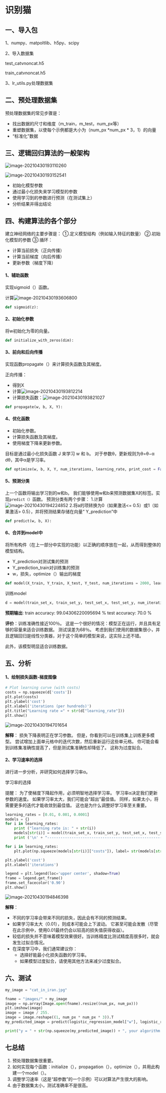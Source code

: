 # 识别猫

## 一、导入包

1、numpy、matpoltlib、h5py、scipy

2、导入数据集

test_catvnoncat.h5

train_catvnoncat.h5

3、lr_utils.py处理数据集

## 二、预处理数据集

预处理数据集的常见步骤是：

- 找出数据的尺寸和维度（m_train，m_test，num_px等）
- 重塑数据集，以使每个示例都是大小为（num_px  *num_px \* 3，1）的向量
- “标准化”数据

## 三、逻辑回归算法的一般架构

![image-20210430193110260](C:\Users\13570\Desktop\image-20210430193110260.png)

![image-20210430193152541](C:\Users\13570\AppData\Roaming\Typora\typora-user-images\image-20210430193152541.png)

-   初始化模型参数
-    通过最小化损失来学习模型的参数
-    使用学习到的参数进行预测（在测试集上）
-    分析结果并得出结论

## 四、构建算法的各个部分

建立神经网络的主要步骤是：
①.定义模型结构（例如输入特征的数量）
②.初始化模型的参数
③.循环：

-    计算当前损失（正向传播）
-    计算当前梯度（向后传播）
-    更新参数（梯度下降）

#### 1、辅助函数

实现sigmoid（）函数。

计算![image-20210430193606800](C:\Users\13570\AppData\Roaming\Typora\typora-user-images\image-20210430193606800.png)

```python
def sigmoid(z):
```

#### 2、初始化参数

将w初始化为零的向量。

```python
def initialize_with_zeros(dim):
```

#### 3、前向和后向传播

实现函数propagate（）来计算损失函数及其梯度。

正向传播：

- 得到X
- 计算![image-20210430193812214](C:\Users\13570\AppData\Roaming\Typora\typora-user-images\image-20210430193812214.png)
- 计算损失函数：![image-20210430193821027](C:\Users\13570\AppData\Roaming\Typora\typora-user-images\image-20210430193821027.png)

```python
def propagate(w, b, X, Y):
```

#### 4、优化函数

- 初始化参数。
- 计算损失函数及其梯度。
- 使用梯度下降来更新参数。

目标是通过最小化损失函数 J 来学习 w 和 b。 对于参数θ，更新规则为θ=θ−α dθ，其中α是学习率。

```python
def optimize(w, b, X, Y, num_iterations, learning_rate, print_cost = False):
```

#### 5、预测分类

上一个函数将输出学习到的w和b。 我们能够使用w和b来预测数据集X的标签。实现`predict（）`函数。 预测分类有两个步骤：
1.计算![image-20210430194224852](C:\Users\13570\AppData\Roaming\Typora\typora-user-images\image-20210430194224852.png)
2.将a的项转换为0（如果激活<= 0.5）或1（如果激活> 0.5），并将预测结果存储在向量“ Y_prediction”中

```python
def predict(w, b, X):
```

#### 6、合并到model中

将所有构件（在上一部分中实现的功能）以正确的顺序放在一起，从而得到整体的模型结构。

-    Y_prediction对测试集的预测
-    Y_prediction_train对训练集的预测
-    w，损失，optimize（）输出的梯度

```python
def model(X_train, Y_train, X_test, Y_test, num_iterations = 2000, learning_rate = 0.5, print_cost = False):
```

训练model

```python
d = model(train_set_x, train_set_y, test_set_x, test_set_y, num_iterations = 2000, learning_rate = 0.005, print_cost = True)
```

**预期输出**:
train accuracy: 99.04306220095694 %
test accuracy: 70.0 %

**评价**：训练准确性接近100％。 这是一个很好的情况：模型正在运行，并且具有足够的容量来适合训练数据。 测试误差为68％。 考虑到我们使用的数据集很小，并且逻辑回归是线性分类器，对于这个简单的模型来说，这实际上还不错。

此外，该模型明显适合训练数据。 

## 五、分析

#### 1、绘制损失函数-梯度图像

```python
# Plot learning curve (with costs)
costs = np.squeeze(d['costs'])
plt.plot(costs)
plt.ylabel('cost')
plt.xlabel('iterations (per hundreds)')
plt.title("Learning rate =" + str(d["learning_rate"]))
plt.show()
```

![image-20210430194701654](C:\Users\13570\AppData\Roaming\Typora\typora-user-images\image-20210430194701654.png)

**解释**：
损失下降表明正在学习参数。 但是，你看到可以在训练集上训练更多模型。 尝试增加上面单元格中的迭代次数，然后重新运行这些单元格。 你可能会看到训练集准确性提高了，但是测试集准确性却降低了。 这称为过度拟合。

#### 2、学习速率的选择

进行进一步分析，并研究如何选择学习率α。

学习率的选择

提醒：
为了使梯度下降起作用，必须明智地选择学习率。 学习率α决定我们更新参数的速度。 如果学习率太大，我们可能会“超出”最佳值。 同样，如果太小，将需要更多的迭代才能收敛到最佳值。 这也是为什么调整好学习率至关重要。

```python
learning_rates = [0.01, 0.001, 0.0001]
models = {}
for i in learning_rates:
    print ("learning rate is: " + str(i))
    models[str(i)] = model(train_set_x, train_set_y, test_set_x, test_set_y, num_iterations = 1500, learning_rate = i, print_cost = False)
    print ('\n' + "-------------------------------------------------------" + '\n')

for i in learning_rates:
    plt.plot(np.squeeze(models[str(i)]["costs"]), label= str(models[str(i)]["learning_rate"]))

plt.ylabel('cost')
plt.xlabel('iterations')

legend = plt.legend(loc='upper center', shadow=True)
frame = legend.get_frame()
frame.set_facecolor('0.90')
plt.show()
```

![image-20210430194846398](C:\Users\13570\AppData\Roaming\Typora\typora-user-images\image-20210430194846398.png)

**解释**：

- 不同的学习率会带来不同的损失，因此会有不同的预测结果。
- 如果学习率太大（0.01），则成本可能会上下波动。 它甚至可能会发散（尽管在此示例中，使用0.01最终仍会以较高的损失值获得收益）。
- 较低的损失并不意味着模型效果很好。当训练精度比测试精度高很多时，就会发生过拟合情况。
- 在深度学习中，我们通常建议你：
  -    选择好能最小化损失函数的学习率。
  -    如果模型过度拟合，请使用其他方法来减少过度拟合。 

## 六、测试

```python
my_image = "cat_in_iran.jpg"   

fname = "images/" + my_image
image = np.array(Image.open(fname).resize((num_px, num_px)))
plt.imshow(image)
image = image / 255.
image = image.reshape((1, num_px * num_px * 3)).T
my_predicted_image = predict(logistic_regression_model["w"], logistic_regression_model["b"], image)

print("y = " + str(np.squeeze(my_predicted_image)) + ", your algorithm predicts a \"" + classes[int(np.squeeze(my_predicted_image)),].decode("utf-8") +  "\" picture.")
```

## 七总结

1. 预处理数据集很重要。
2. 如何实现每个函数：initialize（），propagation（），optimize（），并用此构建一个model（）。
3. 调整学习速率（这是“超参数”的一个示例）可以对算法产生很大的影响。 
4. 由于数据集太小，测试准确率不是很高。